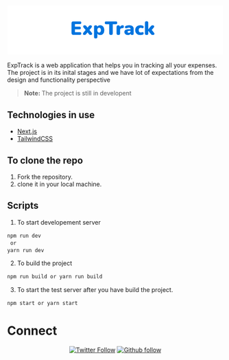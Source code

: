 <div align="center"><img alt="ExpTrack Logo"  src="./public/images/exptracklogo.png"/></div>

ExpTrack is a web application that helps you in tracking all your expenses. The project is in its inital stages and we have lot of expectations from the design and functionality perspective


> <span><b>Note: </b> The project is still in developent</span>



## Technologies in use
- [Next.js](https://nextjs.org/)
- [TailwindCSS](https://tailwindcss.com/)



## To clone the repo

1. Fork the repository.
2. clone it in your local machine.



## Scripts

1. To start developement server

 ```bash
 npm run dev
  or 
yarn run dev
 ```
 
 2. To build the project
 
 ```bash
 npm run build or yarn run build
 ```
 
 3. To start the test server after you have build the project.
 ```bash
 npm start or yarn start
 ```

   
# Connect

<div align="center">
<a href="https://twitter.com/MABASHEER8" target="_blank"><img alt="Twitter Follow" src="https://img.shields.io/twitter/url?label=Follow&logo=twitter&style=for-the-badge&url=https%3A%2F%2Ftwitter.com%2FMABASHEER8"></a>
<a href="https://github.com/Basheer3648734"><img src="https://img.shields.io/github/followers/Basheer3648734?label=Follow&logo=Github&style=for-the-badge" alt="Github follow"/></a>
</div>